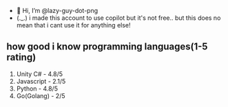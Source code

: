 - 👋 Hi, I’m @lazy-guy-dot-png
- (._.) i made this account to use copilot but it's not free.. but this does no mean that i cant use it for anything else!
## how good i know programming languages(1-5 rating)
1. Unity C# - 4.8/5
2. Javascript - 2.1/5
3. Python - 4.8/5
4. Go(Golang) - 2/5

<!---
lazy-guy-dot-png/lazy-guy-dot-png is a ✨ special ✨ repository because its `README.md` (this file) appears on your GitHub profile.
You can click the Preview link to take a look at your changes.
--->
